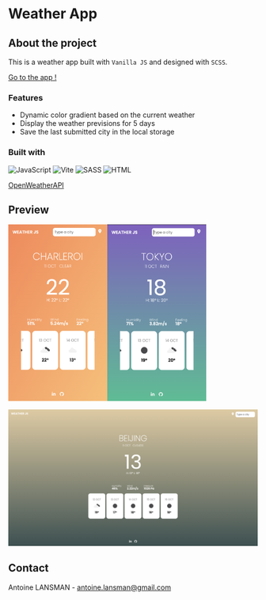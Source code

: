 # Weather App

## About the project

This is a weather app built with `Vanilla JS` and designed with `SCSS`.

[Go to the app !](https://weather-app-five-orpin-51.vercel.app/)

### Features

- Dynamic color gradient based on the current weather
- Display the weather previsions for 5 days
- Save the last submitted city in the local storage

### Built with

![JavaScript](https://img.shields.io/badge/JavaScript-323330?style=for-the-badge&logo=javascript&logoColor=F7DF1E)
![Vite](https://img.shields.io/badge/vite-%23646CFF.svg?style=for-the-badge&logo=vite&logoColor=white)
![SASS](https://img.shields.io/badge/Sass-CC6699?style=for-the-badge&logo=sass&logoColor=white)
![HTML](https://img.shields.io/badge/HTML5-E34F26?style=for-the-badge&logo=html5&logoColor=white)

[OpenWeatherAPI](https://openweathermap.org/api)

## Preview

<img src="./assets/img/mobileUI_sun.png" alt="mobileUI_sun" width="200"/><img src="./assets/img/mobileUI_rain.png" alt="mobileUI_sun" width="200"/>

![desktopUI_preview](/assets/img/desktopUI_clouds.png)

## Contact

Antoine LANSMAN - antoine.lansman@gmail.com
